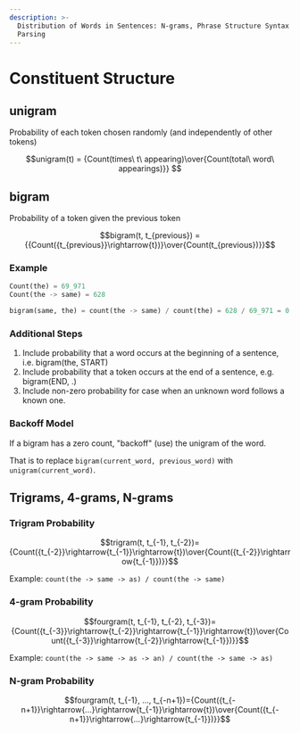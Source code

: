 ```yaml
---
description: >-
  Distribution of Words in Sentences: N-grams, Phrase Structure Syntax and
  Parsing
---
```


# Constituent Structure

## unigram

Probability of each token chosen randomly (and independently of other tokens)

$$unigram(t) = {Count(times\ t\ appearing)\over{Count(total\ word\ appearings)}} $$

## bigram

Probability of a token given the previous token

$$bigram(t, t_{previous}) = {{Count({t_{previous}}\rightarrow{t})}\over{Count(t_{previous})}}$$

### Example

```python
Count(the) = 69_971
Count(the -> same) = 628

bigram(same, the) = count(the -> same) / count(the) = 628 / 69_971 = 0.0898
```

### Additional Steps

1. Include probability that a word occurs at the beginning of a sentence, i.e.
   bigram(the, START)
2. Include probability that a token occurs at the end of a sentence, e.g.
   bigram(END, .)
3. Include non-zero probability for case when an unknown word follows a known
   one.

### Backoff Model

If a bigram has a zero count, "backoff" (use) the unigram of the word.

That is to replace `bigram(current_word, previous_word)` with
`unigram(current_word)`.

## Trigrams, 4-grams, N-grams

### Trigram Probability

$$trigram(t, t_{-1}, t_{-2})={Count({t_{-2}}\rightarrow{t_{-1}}\rightarrow{t})\over{Count({t_{-2}}\rightarrow{t_{-1}})}}$$

Example: `count(the -> same -> as) / count(the -> same)`

### 4-gram Probability

$$fourgram(t, t_{-1}, t_{-2}, t_{-3})={Count({t_{-3}}\rightarrow{t_{-2}}\rightarrow{t_{-1}}\rightarrow{t})\over{Count({t_{-3}}\rightarrow{t_{-2}}\rightarrow{t_{-1}})}}$$

Example: `count(the -> same -> as -> an) / count(the -> same -> as)`

### N-gram Probability

$$fourgram(t, t_{-1}, ..., t_{-n+1})={Count({t_{-n+1}}\rightarrow{...}\rightarrow{t_{-1}}\rightarrow{t})\over{Count({t_{-n+1}}\rightarrow{...}\rightarrow{t_{-1}})}}$$
